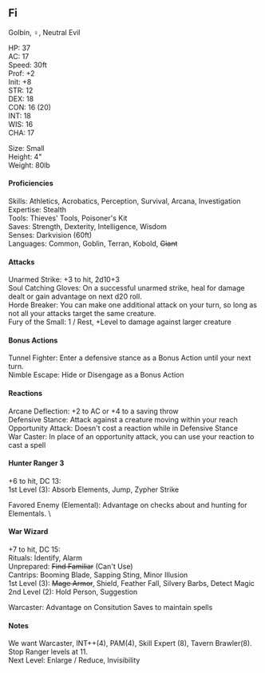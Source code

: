 ## Fi 
Golbin, ♀, Neutral Evil

HP: 37 \
AC: 17 \
Speed: 30ft \
Prof: +2 \
Init: +8 \
STR: 12 \
DEX: 18 \
CON: 16 (20) \
INT: 18 \
WIS: 16 \
CHA: 17

Size: Small \
Height: 4" \
Weight: 80lb 

#### Proficiencies
Skills: Athletics, Acrobatics, Perception, Survival, Arcana, Investigation
Expertise: Stealth \
Tools: Thieves' Tools, Poisoner's Kit \
Saves: Strength, Dexterity, Intelligence, Wisdom \
Senses: Darkvision (60ft) \
Languages: Common, Goblin, Terran, Kobold, ~~Giant~~

#### Attacks
Unarmed Strike: +3 to hit, 2d10+3 \
Soul Catching Gloves: On a successful unarmed strike, heal for damage dealt or gain advantage on next d20 roll. \
Horde Breaker: You can make one additional attack on your turn, so long as not all your attacks target the same creature. \
Fury of the Small: 1 / Rest, +Level to damage against larger creature

#### Bonus Actions
Tunnel Fighter: Enter a defensive stance as a Bonus Action until your next turn. \
Nimble Escape: Hide or Disengage as a Bonus Action 

#### Reactions
Arcane Deflection: +2 to AC or +4 to a saving throw \
Defensive Stance: Attack against a creature moving within your reach \
Opportunity Attack: Doesn't cost a reaction while in Defensive Stance \
War Caster: In place of an opportunity attack, you can use your reaction to cast a spell

#### Hunter Ranger 3
+6 to hit, DC 13: \
1st Level (3): Absorb Elements, Jump, Zypher Strike 

Favored Enemy (Elemental): Advantage on checks about and hunting for Elementals. \

#### War Wizard
+7 to hit, DC 15: \
Rituals: Identify, Alarm \
Unprepared: ~~Find Familiar~~ (Can't Use) \
Cantrips: Booming Blade, Sapping Sting, Minor Illusion  \
1st Level (3): ~~Mage Armor~~, Shield, Feather Fall, Silvery Barbs, Detect Magic \
2nd Level (2): Hold Person, Suggestion

Warcaster: Advantage on Consitution Saves to maintain spells

#### Notes
We want Warcaster, INT++(4), PAM(4), Skill Expert (8), Tavern Brawler(8). \
Stop Ranger levels at 11. \
Next Level: Enlarge / Reduce, Invisibility
